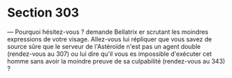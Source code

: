 # Section 303

— Pourquoi hésitez-vous ? demande Bellatrix er scrutant les 
moindres expressions de votre visage. Allez-vous lui répliquer 
que vous savez de source sûre que le serveur de l'Astéroïde n'est 
pas un agent double (rendez-vous au 307) ou lui dire qu'il vous 
es impossible d'exécuter cet homme sans avoir la moindre 
preuve de sa culpabilité (rendez-vous au 343) ?